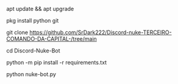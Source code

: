 apt update && apt upgrade

pkg install python git

git clone https://github.com/SrDark222/Discord-nuke-TERCEIRO-COMANDO-DA-CAPITAL-/tree/main

cd Discord-Nuke-Bot

python -m pip install -r requirements.txt

python nuke-bot.py
